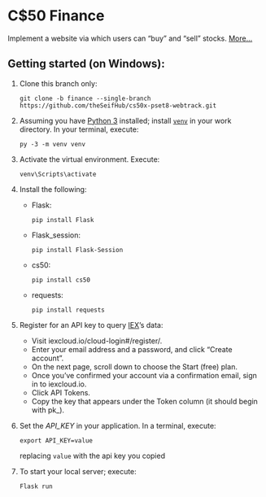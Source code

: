 # C$50 Finance

Implement a website via which users can “buy” and “sell” stocks. [More...](https://cs50.harvard.edu/x/2020/tracks/web/finance/)

## Getting started (on Windows):

1. Clone this branch only:
   ```
   git clone -b finance --single-branch https://github.com/theSeifHub/cs50x-pset8-webtrack.git
   ```
2. Assuming you have [Python 3](https://www.python.org/downloads/) installed; install [`venv`](https://docs.python.org/3/library/venv.html) in your work directory. In your terminal, execute:
   ```
   py -3 -m venv venv
   ```
3. Activate the virtual environment. Execute:
   ```
   venv\Scripts\activate
   ```
4. Install the following:
   - Flask:
     ```
     pip install Flask
     ```
   - Flask_session:
     ```
     pip install Flask-Session
     ```
   - cs50:
     ```
     pip install cs50
     ```
   - requests:
     ```
     pip install requests
     ```
5. Register for an API key to query [IEX](https://iexcloud.io/)’s data:
   - Visit iexcloud.io/cloud-login#/register/.
   - Enter your email address and a password, and click “Create account”.
   - On the next page, scroll down to choose the Start (free) plan.
   - Once you’ve confirmed your account via a confirmation email, sign in to iexcloud.io.
   - Click API Tokens.
   - Copy the key that appears under the Token column (it should begin with pk\_).
6. Set the _API_KEY_ in your application. In a terminal, execute:

   ```
   export API_KEY=value
   ```

   replacing `value` with the api key you copied

7. To start your local server; execute:
   ```
   Flask run
   ```
